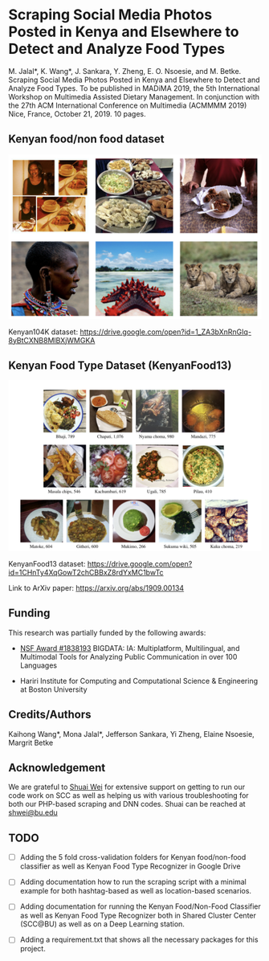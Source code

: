 # Scraping Social Media Photos Posted in Kenya and Elsewhere to Detect and Analyze Food Types

M. Jalal*, K. Wang*, J. Sankara, Y. Zheng, E. O. Nsoesie, and M. Betke. Scraping Social
Media Photos Posted in Kenya and Elsewhere to Detect and Analyze Food Types. To be
published in MADiMA 2019, the 5th International Workshop on Multimedia Assisted Dietary
Management. In conjunction with the 27th ACM International Conference on Multimedia
(ACMMMM 2019) Nice, France, October 21, 2019. 10 pages.


## Kenyan food/non food dataset

![Kenya104K Image Samples](img/kenya104.png)


Kenyan104K dataset: https://drive.google.com/open?id=1_ZA3bXnRnGIq-8yBtCXNB8MlBXjWMGKA

## Kenyan Food Type Dataset (KenyanFood13)
![KenyanFood13 Image Samples](img/KenyanFood13.png)

KenyanFood13 dataset: https://drive.google.com/open?id=1CHnTy4XqGowT2chCBBxZ8rdYxMC1bwTc



Link to ArXiv paper: https://arxiv.org/abs/1909.00134 


## Funding
This research was partially funded by the following awards:

- [NSF Award #1838193](https://www.nsf.gov/awardsearch/showAward?AWD_ID=1838193&HistoricalAwards=false) BIGDATA: IA: Multiplatform, Multilingual, and Multimodal Tools for Analyzing Public Communication in over 100 Languages

- Hariri Institute for Computing and Computational Science & Engineering at Boston University

## Credits/Authors
Kaihong Wang*, Mona Jalal*, Jefferson Sankara, Yi Zheng, Elaine Nsoesie, Margrit Betke

## Acknowledgement
We are grateful to [Shuai Wei](https://www.google.com/url?sa=t&rct=j&q=&esrc=s&source=web&cd=1&cad=rja&uact=8&ved=2ahUKEwijteWTqK_mAhVwkeAKHZdqB84QFjAAegQIARAB&url=https%3A%2F%2Fwww.linkedin.com%2Fin%2Fshuai-wei-3b75322a&usg=AOvVaw1-qlowbvWpZBuH40L7Vkrt) for extensive support on getting to run our code work on SCC as well as helping us with various troubleshooting for both our PHP-based scraping and DNN codes. Shuai can be reached at shwei@bu.edu


## TODO

- [ ] Adding the 5 fold cross-validation folders for Kenyan food/non-food classifier as well as Kenyan Food Type Recognizer in Google Drive

- [ ] Adding documentation how to run the scraping script with a minimal example for both hashtag-based as well as location-based scenarios.

- [ ] Adding documentation for running the Kenyan Food/Non-Food Classifier as well as Kenyan Food Type Recognizer both in Shared Cluster Center (SCC@BU) as well as on a Deep Learning station.

- [ ] Adding a requirement.txt that shows all the necessary packages for this project.


